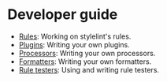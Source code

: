 # Developer guide

-   [Rules](/docs/developer-guide/rules.md): Working on stylelint's rules.
-   [Plugins](/docs/developer-guide/plugins.md): Writing your own plugins.
-   [Processors](/docs/developer-guide/processors.md): Writing your own processors.
-   [Formatters](/docs/developer-guide/formatters.md): Writing your own formatters.
-   [Rule testers](/docs/developer-guide/rule-testers.md): Using and writing rule testers.
